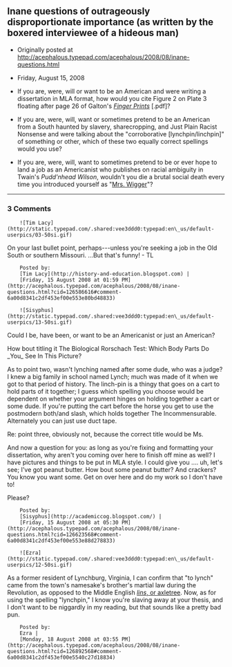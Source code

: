 ## Inane questions of outrageously disproportionate importance (as written by the boxered interviewee of a hideous man)

 * Originally posted at http://acephalous.typepad.com/acephalous/2008/08/inane-questions.html
 * Friday, August 15, 2008



*   If you are, were, will or want to be an American and were writing a dissertation in MLA format, how would you cite Figure 2 on Plate 3 floating after page 26 of Galton's [_Finger Prints_](http://galton.org/books/finger-prints/galton-1892-fingerprints-1up-lowres.pdf) [.pdf]?
*   If you are, were, will, want or sometimes pretend to be an American from a South haunted by slavery, sharecropping, and Just Plain Racist Nonsense and were talking about the "corroborative [lynchpin/linchpin]" of something or other, which of these two equally correct spellings would you use?
*   If you are, were, will, want to sometimes pretend to be or ever hope to land a job as an Americanist who publishes on racial ambiguity in Twain's _Pudd'nhead Wilson_, wouldn't you die a brutal social death every time you introduced yourself as "[Mrs. Wigger](http://www.jstor.org/stable/435434)"?
		

* * *

### 3 Comments 

		

                
[]()

	

		![Tim Lacy](http://static.typepad.com/.shared:vee3ddd0:typepad:en\_us/default-userpics/03-50si.gif)
	

	

		

On your last bullet point, perhaps---unless you're seeking a job in the Old South or southern Missouri. ...But that's funny! - TL

	

		Posted by:
		[Tim Lacy](http://history-and-education.blogspot.com) |
		[Friday, 15 August 2008 at 01:59 PM](http://acephalous.typepad.com/acephalous/2008/08/inane-questions.html?cid=126586616#comment-6a00d8341c2df453ef00e553e80bd48833)

[]()

	

		![Sisyphus](http://static.typepad.com/.shared:vee3ddd0:typepad:en\_us/default-userpics/13-50si.gif)
	

	

		

Could I be, have been, or want to be an Americanist or just an American? 

How bout titling it The Biological Rorschach Test: Which Body Parts Do \_You\_ See In This Picture? 

As to point two, wasn't lynching named after some dude, who was a judge? I knew a big family in school named Lynch; much was made of it when we got to that period of history. The linch-pin is a thingy that goes on a cart to hold parts of it together; I guess which spelling you choose would be dependent on whether your argument hinges on holding together a cart or some dude. If you're putting the cart before the horse you get to use the postmodern both/and slash, which holds together The Incommensurable. Alternately you can just use duct tape. 

Re: point three, obviously not, because the correct title would be Ms.

And now a question for you: as long as you're fixing and formatting your dissertation, why aren't you coming over here to finish off mine as well? I have pictures and things to be put in MLA style. I could give you .... uh, let's see; I've got peanut butter. How bout some peanut butter? And crackers? You know you want some. Get on over here and do my work so I don't have to! 

Please?

	

		Posted by:
		[Sisyphus](http://academiccog.blogspot.com/) |
		[Friday, 15 August 2008 at 05:30 PM](http://acephalous.typepad.com/acephalous/2008/08/inane-questions.html?cid=126623568#comment-6a00d8341c2df453ef00e553e88d278833)

[]()

	

		![Ezra](http://static.typepad.com/.shared:vee3ddd0:typepad:en\_us/default-userpics/12-50si.gif)
	

	

		

As a former resident of Lynchburg, Virginia, I can confirm that "to lynch" came from the town's namesake's brother's martial law during the Revolution, as opposed to the Middle English [_lins_, or axletree](http://www.etymonline.com/index.php?term=linchpin). Now, as for using the spelling "lynchpin," I know you're slaving away at your thesis, and I don't want to be niggardly in my reading, but that sounds like a pretty bad pun.

	

		Posted by:
		Ezra |
		[Monday, 18 August 2008 at 03:55 PM](http://acephalous.typepad.com/acephalous/2008/08/inane-questions.html?cid=126892568#comment-6a00d8341c2df453ef00e5540c27d18834)

		

        